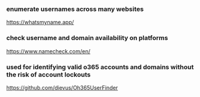 ### enumerate usernames across many websites
https://whatsmyname.app/

### check username and domain availability on platforms
https://www.namecheck.com/en/

### used for identifying valid o365 accounts and domains without the risk of account lockouts
https://github.com/dievus/Oh365UserFinder
